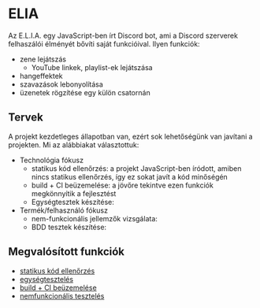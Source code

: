 # ELIA
Az E.L.I.A. egy JavaScript-ben írt Discord bot, ami a Discord szerverek felhaszálói élményét bővíti saját funkcióival. Ilyen funkciók:
- zene lejátszás
  - YouTube linkek, playlist-ek lejátszása
- hangeffektek
- szavazások lebonyolítása
- üzenetek rögzítése egy külön csatornán

## Tervek
A projekt kezdetleges állapotban van, ezért sok lehetőségünk van javítani a projekten. Mi az alábbiakat választottuk:
- Technológia fókusz
  - statikus kód ellenőrzés: a projekt JavaScript-ben íródott, amiben nincs statikus ellenőrzés, így ez sokat javít a kód minőségén
  - build + CI beüzemelése: a jövőre tekintve ezen funkciók megkönnyítik a fejlesztést
  - Egységtesztek készítése: 
- Termék/felhasználó fókusz
  - nem-funkcionális jellemzők vizsgálata:
  - BDD tesztek készítése: 

## Megvalósított funkciók
- [statikus kód ellenőrzés](doc/static-code-analysis.md)
- [egységtesztelés](doc/unit-testing.md)
- [build + CI beüzemelése](doc/ci.md)
- [nemfunkcionális tesztelés](doc/nonfunctional-testing.md)

